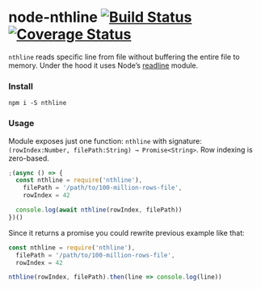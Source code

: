 # node-nthline [![Build Status](https://travis-ci.org/BorisChumichev/node-nthline.svg?branch=master)](https://travis-ci.org/BorisChumichev/node-nthline) [![Coverage Status](https://coveralls.io/repos/github/BorisChumichev/node-nthline/badge.svg)](https://coveralls.io/github/BorisChumichev/node-nthline)

`nthline` reads specific line from file without buffering the entire file to memory. Under the hood it uses Node’s [readline](https://nodejs.org/api/readline.html) module.

### Install

```
npm i -S nthline
```

### Usage

Module exposes just one function: `nthline` with signature: `(rowIndex:Number, filePath:String) → Promise<String>`. Row indexing is zero-based.

```javascript
;(async () => {
  const nthline = require('nthline'),
    filePath = '/path/to/100-million-rows-file',
    rowIndex = 42

  console.log(await nthline(rowIndex, filePath))
})()
```

Since it returns a promise you could rewrite previous example like that:

```javascript
const nthline = require('nthline'),
  filePath = '/path/to/100-million-rows-file',
  rowIndex = 42

nthline(rowIndex, filePath).then(line => console.log(line))
```
